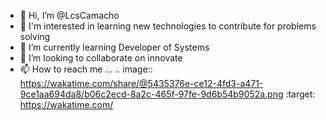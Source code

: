 - 👋 Hi, I’m @LcsCamacho
- 👀 I'm interested in learning new technologies to contribute for problems solving
- 🌱 I’m currently learning Developer of Systems
- 💞️ I’m looking to collaborate on innovate 
- 📫 How to reach me ...
.. image:: https://wakatime.com/share/@5435376e-ce12-4fd3-a471-9ce1aa694da8/b06c2ecd-8a2c-465f-97fe-9d6b54b9052a.png
    :target: https://wakatime.com/
